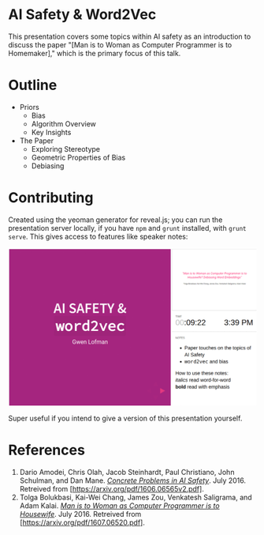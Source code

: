 # AI Safety & Word2Vec

This presentation covers some topics within AI safety as an introduction to discuss the paper "[Man is to Woman as Computer Programmer is to Homemaker]," which is the primary focus of this talk.

# Outline

- Priors
    - Bias
    - Algorithm Overview
    - Key Insights
- The Paper
    - Exploring Stereotype
    - Geometric Properties of Bias
    - Debiasing

# Contributing

Created using the yeoman generator for reveal.js; you can run the presentation server locally, if you have `npm` and `grunt` installed, with `grunt serve`.  This gives access to features like speaker notes:

![demonstrate speaker notes](resources/notes.gif)

Super useful if you intend to give a version of this presentation yourself.

# References

1. Dario Amodei, Chris Olah, Jacob Steinhardt, Paul Christiano, John Schulman, and Dan Mane. _[Concrete Problems in AI Safety]_. July 2016. Retreived from [https://arxiv.org/pdf/1606.06565v2.pdf].
1. Tolga Bolukbasi, Kai-Wei Chang, James Zou, Venkatesh Saligrama, and Adam Kalai. _[Man is to Woman as Computer Programmer is to Housewife]_. July 2016.  Retreived from [https://arxiv.org/pdf/1607.06520.pdf].

[Concrete Problems in AI Safety]: https://arxiv.org/pdf/1606.06565v2.pdf
[Man is to Woman as Computer Programmer is to Housewife]: https://arxiv.org/pdf/1607.06520.pdf
